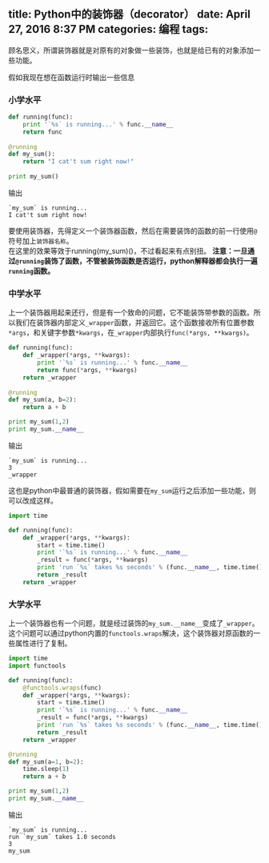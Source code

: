 title: Python中的装饰器（decorator）
date: April 27, 2016 8:37 PM
categories: 编程
tags: 
----


顾名思义，所谓装饰器就是对原有的对象做一些装饰，也就是给已有的对象添加一些功能。

假如我现在想在函数运行时输出一些信息

### 小学水平
```python
def running(func):
    print '`%s` is running...' % func.__name__
    return func
    
@running
def my_sum():
    return "I cat't sum right now!"
    
print my_sum()
```
输出
```
`my_sum` is running...
I cat't sum right now!
```
要使用装饰器，先得定义一个装饰器函数，然后在需要装饰的函数的前一行使用`@`符号加上`装饰器名称`。  
在这里的效果等效于running(my_sum)()，不过看起来有点别扭。
**注意：一旦通过`@running`装饰了函数，不管被装饰函数是否运行，python解释器都会执行一遍`running`函数。**

### 中学水平
上一个装饰器用起来还行，但是有一个致命的问题，它不能装饰带参数的函数。所以我们在装饰器内部定义`_wrapper`函数，并返回它。这个函数接收所有位置参数`*args`，和关键字参数`*kwargs`，在`_wrapper`内部执行`func(*args, **kwargs)`。

<!--more-->
```python
def running(func):
    def _wrapper(*args, **kwargs):
        print '`%s` is running...' % func.__name__
        return func(*args, **kwargs)
    return _wrapper
    
@running
def my_sum(a, b=2):
    return a + b

print my_sum(1,2)
print my_sum.__name__
```

输出
```
`my_sum` is running...
3
_wrapper
```

这也是python中最普通的装饰器，假如需要在`my_sum`运行之后添加一些功能，则可以改成这样。
```python
import time

def running(func):
    def _wrapper(*args, **kwargs):
        start = time.time()
        print '`%s` is running...' % func.__name__
        _result = func(*args, **kwargs)
        print 'run `%s` takes %s seconds' % (func.__name__, time.time()-start)
        return _result
    return _wrapper
```

### 大学水平
上一个装饰器也有一个问题，就是经过装饰的`my_sum.__name__`变成了`_wrapper`。
这个问题可以通过python内置的`functools.wraps`解决，这个装饰器对原函数的一些属性进行了复制。

```python
import time
import functools

def running(func):
    @functools.wraps(func)
    def _wrapper(*args, **kwargs):
        start = time.time()
        print '`%s` is running...' % func.__name__
        _result = func(*args, **kwargs)
        print 'run `%s` takes %s seconds' % (func.__name__, time.time()-start)
        return _result
    return _wrapper

@running
def my_sum(a=1, b=2):
    time.sleep(1)
    return a + b

print my_sum(1,2)
print my_sum.__name__
```

输出
```
`my_sum` is running...
run `my_sum` takes 1.0 seconds
3
my_sum
```




